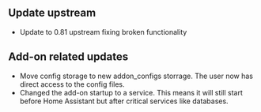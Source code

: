 ## Update upstream
- Update to 0.81 upstream fixing broken functionality

## Add-on related updates
- Move config storage to new addon_configs storrage. The user now has direct access to the config files.
- Changed the add-on startup to a service. This means it will still start before Home Assistant but after critical services like databases.